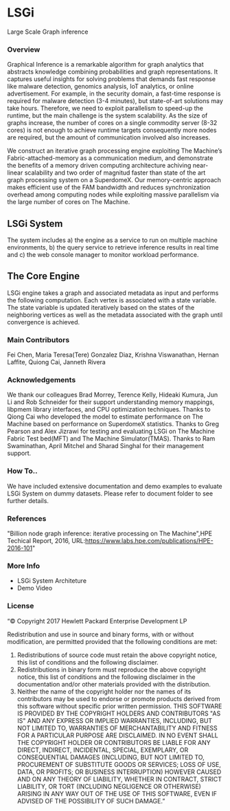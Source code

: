 # LSGi
Large Scale Graph inference
### Overview

Graphical Inference is a remarkable algorithm for graph analytics that abstracts knowledge combining probabilities and graph representations. It captures useful insights for solving problems that demands fast response like malware detection, genomics analysis, IoT analytics, or online advertisement. For example, in the security domain, a fast-time response is required for malware detection (3-4 minutes), but state-of-art solutions may take hours. Therefore, we need to exploit parallelism to speed-up the runtime, but the main challenge is the system scalability. As the size of graphs increase, the number of cores on a single commodity server (8-32 cores) is not enough to achieve runtime targets consequently more nodes are required, but the amount of communication involved also increases.

We construct an iterative graph processing engine exploiting The Machine’s Fabric-attached-memory as a communication medium, and
demonstrate the benefits of a memory driven computing architecture achiving near-linear scalability and two order of magnitud faster than state of the art graph processing system on a SuperdomeX. Our memory-centric approach makes efficient use of the FAM bandwidth and reduces synchronization overhead among computing nodes while exploiting massive parallelism via the large number of cores on The Machine.

## LSGi System
The system includes a) the engine as a service to run on multiple machine environments, b) the query service to retrieve inference results in real time and c) the web console manager to monitor workload performance.

## The Core Engine
LSGi engine takes a graph and associated metadata as input and performs the following computation. Each vertex is
associated with a state variable. The state variable is updated iteratively based on the states of the neighboring
vertices as well as the metadata associated with the graph until convergence is achieved.

### Main Contributors 
Fei Chen, Maria Teresa(Tere) Gonzalez Diaz, Krishna Viswanathan, Hernan Laffite, Quiong Cai, Janneth Rivera

### Acknowledgements
We thank our colleagues Brad Morrey, Terence Kelly, Hideaki Kumura, Jun Li and Rob Schneider for their support understanding memory mappings, libpmem library interfaces, and CPU optimization techniques.  Thanks to Qiong Cai who developed the model to estimate performance on The Machine based on performance on SuperdomeX statistics. Thanks to Greg Pearson and Alex Jizrawi for testing and evaluating LSGi on The Machine Fabric Test bed(MFT) and The Machine Simulator(TMAS). Thanks to Ram Swaminathan, April Mitchel and Sharad Singhal for their management support.

### How To..
We have included extensive documentation and demo examples to evaluate LSGi System on dummy datasets. Please refer to document folder to see further details.

### References 
"Billion node graph inference: iterative processing on The Machine",HPE Techical Report, 2016,
URL:https://www.labs.hpe.com/publications/HPE-2016-101"

### More Info
- LSGi System Architeture
- Demo Video

### License
“© Copyright 2017  Hewlett Packard Enterprise Development LP

Redistribution and use in source and binary forms, with or without modification, are permitted provided that the following conditions are met:
1. Redistributions of source code must retain the above copyright notice, this list of conditions and the following disclaimer.
2. Redistributions in binary form must reproduce the above copyright notice, this list of conditions and the following disclaimer in the documentation and/or other materials provided with the distribution.
3. Neither the name of the copyright holder nor the names of its contributors may be used to endorse or promote products derived from this software without specific prior written permission.
THIS SOFTWARE IS PROVIDED BY THE COPYRIGHT HOLDERS AND CONTRIBUTORS "AS IS" AND ANY EXPRESS OR IMPLIED WARRANTIES, INCLUDING, BUT NOT LIMITED TO, WARRANTIES OF MERCHANTABILITY AND FITNESS FOR A PARTICULAR PURPOSE ARE DISCLAIMED. IN NO EVENT SHALL THE COPYRIGHT HOLDER OR CONTRIBUTORS BE LIABLE FOR ANY DIRECT, INDIRECT, INCIDENTAL, SPECIAL, EXEMPLARY, OR CONSEQUENTIAL DAMAGES (INCLUDING, BUT NOT LIMITED TO, PROCUREMENT OF SUBSTITUTE GOODS OR SERVICES; LOSS OF USE, DATA, OR PROFITS; OR BUSINESS INTERRUPTION) HOWEVER CAUSED AND ON ANY THEORY OF LIABILITY, WHETHER IN CONTRACT, STRICT LIABILITY, OR TORT (INCLUDING NEGLIGENCE OR OTHERWISE) ARISING IN ANY WAY OUT OF THE USE OF THIS SOFTWARE, EVEN IF ADVISED OF THE POSSIBILITY OF SUCH DAMAGE.”


